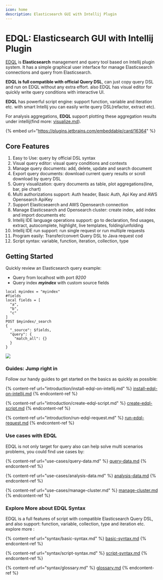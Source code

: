```yaml
---
icon: home
description: Elasticsearch GUI with Intellij Plugin
---
```


# EDQL: Elasticsearch GUI with Intellij Plugin

[EDQL](https://plugins.jetbrains.com/plugin/16364-elasticsearch-query--edql/) is **Elasticsearch** management and query tool based on Intellij plugin system. It has a simple  graphical user interface for manage Elasticsearch connections and query from Elasticsearch. &#x20;

**EDQL is full compatible with official Query DSL**, can just copy query DSL and run on EDQL without any extra effort. also EDQL has visual editor for quickly write query conditions with interactive UI.

**EDQL** has powerful script engine: support function, variable and iteration etc. with smart Intellij you can easily write query DSL(refactor, extract etc).

For analysis aggregations, **EDQL** support plotting these aggregation results under intellij(find more: [visualize.md](ide-actions/visualize.md "mention")).

{% embed url="https://plugins.jetbrains.com/embeddable/card/16364" %}

## Core Features

1. Easy to Use: query by official DSL syntax
2. Visual query editor: visual query conditions and contexts
3. Manage query documents: add, delete, update and search document
4. Export query documents: download current query results or scroll download by query DSL
5. Query visualization: query documents as table, plot aggregations(line, bar, pie chart)
6. Multi authorizations support: Auth header, Basic Auth, Api Key and AWS Opensearch ApiKey
7. Support Elasticseaerch and AWS Opensearch connection
8. Manage Elasticsearch and Opensearch cluster: create index, add index and import documents etc
9. Intellij IDE language operations support: go to declaration, find usages, extract, autocomplete, highlight, live templates, folding/unfolding
10. Intellij IDE run support: run single request or run multiple requests
11. Program easily: Transfer/convert Query DSL to Java request cod
12. Script syntax: variable, function, iteration, collection, type

## Getting Started

Quickly review an Elasticsearch query example:

* Query from localhost with port _9200_
* Query index _**myindex**_ with custom source fields

```
local myindex = "myindex"
#fields
local fields = [
  "a",
  "b",
  "c"
]
POST $myindex/_search
{
  "_source": $fields,
  "query": {
    "match_all": {}
  }
}
```

![](<.gitbook/assets/new-demo (1).gif>)

### Guides: Jump right in

Follow our handy guides to get started on the basics as quickly as possible:

{% content-ref url="introduction/install-edql-on-intellij.md" %}
[install-edql-on-intellij.md](introduction/install-edql-on-intellij.md)
{% endcontent-ref %}

{% content-ref url="introduction/create-edql-script.md" %}
[create-edql-script.md](introduction/create-edql-script.md)
{% endcontent-ref %}

{% content-ref url="introduction/run-edql-request.md" %}
[run-edql-request.md](introduction/run-edql-request.md)
{% endcontent-ref %}

### Use cases with EDQL

EDQL is not only target for query also can help solve multi scenarios problems, you could find use cases by:

{% content-ref url="use-cases/query-data.md" %}
[query-data.md](use-cases/query-data.md)
{% endcontent-ref %}

{% content-ref url="use-cases/analysis-data.md" %}
[analysis-data.md](use-cases/analysis-data.md)
{% endcontent-ref %}

{% content-ref url="use-cases/manage-cluster.md" %}
[manage-cluster.md](use-cases/manage-cluster.md)
{% endcontent-ref %}

### Explore More about EDQL Syntax

EDQL is a full features of script with compatible Elasticsearch Query DSL, and also support: function, variable, collection, type and iteration etc. explore more :

{% content-ref url="syntax/basic-syntax.md" %}
[basic-syntax.md](syntax/basic-syntax.md)
{% endcontent-ref %}

{% content-ref url="syntax/script-syntax.md" %}
[script-syntax.md](syntax/script-syntax.md)
{% endcontent-ref %}

{% content-ref url="syntax/glossary.md" %}
[glossary.md](syntax/glossary.md)
{% endcontent-ref %}
